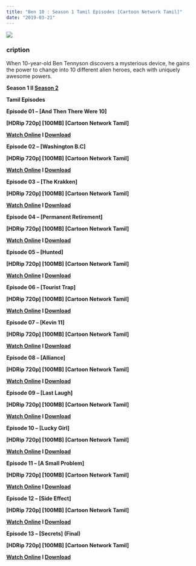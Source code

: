 ```yaml
---
title: "Ben 10 : Season 1 Tamil Episodes [Cartoon Network Tamil]"
date: "2019-03-21"
---
```


[![](https://2.bp.blogspot.com/-4JeB0X5C3Ps/XJNIp5b5tpI/AAAAAAAAARc/mm01sKjvSmY6JuqMbKCfQko-11SEO7VZACLcBGAs/s1600/81maZvb9ZiL._RI_SX1000_.jpg)](https://2.bp.blogspot.com/-4JeB0X5C3Ps/XJNIp5b5tpI/AAAAAAAAARc/mm01sKjvSmY6JuqMbKCfQko-11SEO7VZACLcBGAs/s1600/81maZvb9ZiL._RI_SX1000_.jpg)

### cription

When 10-year-old Ben Tennyson discovers a mysterious device, he gains the power to change into 10 different alien heroes, each with uniquely awesome powers.

**Season 1 II [Season 2](https://toonnetworktamil2.blogspot.com/2019/03/ben-10-season-2-tamil-episodes-cartoon.html)**

**Tamil Episodes**

**Episode 01 – \[****And Then There Were 10****\]**

**\[HDRip 720p\] \[100MB\] \[Cartoon Network Tamil\]**

**[Watch Online](https://toonnetworktamilvideos.blogspot.com/p/ben-10-classic-tamil-s01e01-and-then.html) I [Download](https://drive.google.com/file/d/1EuvRHjt2kWVHApCgphhNUSClMoDg5bL5/view)**

**Episode 02 – \[****Washington B.C****\]**

**\[HDRip 720p\] \[100MB\] \[Cartoon Network Tamil\]**

**[Watch Online](https://toonnetworktamilvideos.blogspot.com/p/ben-10-classic-tamil-s01e02-washington.html) I [Download](https://drive.google.com/file/d/1SD0haYJUxkKTfCr9I5FRMfEWy5FD4aTW/view)**

**Episode 03** **– \[The Krakken\]**

**\[HDRip 720p\] \[100MB\] \[Cartoon Network Tamil\]**

**[Watch Online](https://toonnetworktamilvideos.blogspot.com/p/ben-10-classic-tamil-s01e03-krakken.html) I [Download](https://drive.google.com/file/d/1V9xOQoxJRY-EOxsMheEM9VawIz010VHG/view)**

**Episode 04 – \[****Permanent Retirement****\]**

**\[HDRip 720p\] \[100MB\] \[Cartoon Network Tamil\]**

**[Watch Online](https://toonnetworktamilvideos.blogspot.com/p/ben-10-classic-tamil-s01e04-permanent.html) I [Download](https://drive.google.com/file/d/1z9yU19g23CrX6Jv0QyQtcuBf4BU795AK/view)**

**Episode 05 – \[Hunted\]**

**\[HDRip 720p\] \[100MB\] \[Cartoon Network Tamil\]**

**[Watch Online](https://toonnetworktamilvideos.blogspot.com/p/ben-10-classic-tamil-s01e05-hunted.html) I [Download](https://drive.google.com/file/d/1mLh0uzYh4hXYIpZJgJ99Xsj9mAGzk4OV/view)**

**Episode 06 – \[****Tourist Trap****\]**

**\[HDRip 720p\] \[100MB\] \[Cartoon Network Tamil\]**

**[Watch Online](https://toonnetworktamilvideos.blogspot.com/p/ben-10-classic-tamil-s01e06-tourist-trap.html) I [Download](https://drive.google.com/file/d/1-xFaoOMi0jVv_IDVA5bEPn3rSWjOx4Rl/view)**

**Episode 07 – \[****Kevin 11****\]**

**\[HDRip 720p\] \[100MB\] \[Cartoon Network Tamil\]**

**[Watch Online](https://toonnetworktamilvideos.blogspot.com/p/ben-10-classic-tamil-s01e07-kevin-11.html) I [Download](https://drive.google.com/file/d/1oaZr5Sq_alO5pQp7H1T_qnAZVXua-eQR/view)**

**Episode 08 – \[Alliance\]**

**\[HDRip 720p\] \[100MB\] \[Cartoon Network Tamil\]**

**[Watch Online](https://toonnetworktamilvideos.blogspot.com/p/ben-10-classic-tamil-s01e08-alliance.html) I [Download](https://drive.google.com/file/d/1vkHyIEKAIyUBFXW4f_9T_8pURDvlI7fx/view)**

**Episode 09 – \[Last Laugh\]**

**\[HDRip 720p\] \[100MB\] \[Cartoon Network Tamil\]**

**[Watch Online](https://toonnetworktamilvideos.blogspot.com/p/ben-10-classic-tamil-s01e09-last-laugh.html) I [Download](https://drive.google.com/file/d/1evaEDNNcvWhlOmdz4mzDhlSP_ZyXhbCO/view)**

**Episode 10 – \[****Lucky Girl****\]**

**\[HDRip 720p\] \[100MB\] \[Cartoon Network Tamil\]**

**[Watch Online](https://toonnetworktamilvideos.blogspot.com/p/ben-10-classic-tamil-s01e10-lucky-girl.html) I [Download](https://drive.google.com/file/d/1At1qtVU5JaT31QW---CUWb9BXa-spmGz/view)**

**Episode 11 – \[****A Small Problem****\]**

**\[HDRip 720p\] \[100MB\] \[Cartoon Network Tamil\]**

**[Watch Online](https://toonnetworktamilvideos.blogspot.com/p/ben-10-classic-tamil-s01e11-small.html) I [Download](https://drive.google.com/file/d/1FQXMaYD6HmYE2yjEoFwBfoxS5IoTtcte/view)**

**Episode 12 – \[****Side Effect****\]**

**\[HDRip 720p\] \[100MB\] \[Cartoon Network Tamil\]**

**[Watch Online](https://toonnetworktamilvideos.blogspot.com/p/ben-10-classic-tamil-s01e12-side-effect.html) I [Download](https://drive.google.com/file/d/1f2joDgjLNCj13kEmurDaojwrPcODWfTg/view)**

**Episode 13 – \[****Secrets****\] (Final)**

**\[HDRip 720p\] \[100MB\] \[Cartoon Network Tamil\]**

**[Watch Online](https://toonnetworktamilvideos.blogspot.com/p/ben-10-classic-tamil-s01e13-secrets.html) I [Download](https://drive.google.com/file/d/1uVr_NOSd6t8yjjqnVDXo0ZjnQXOWZvuq/view)**
